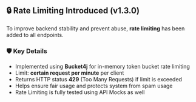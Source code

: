 ## 🔒 Rate Limiting Introduced (v1.3.0)

To improve backend stability and prevent abuse, **rate limiting** has been added to all endpoints.

### 🛡️ Key Details
- Implemented using **Bucket4j** for in-memory token bucket rate limiting
- Limit: **certain request per minute** per client
- Returns HTTP status **429** (Too Many Requests) if limit is exceeded
- Helps ensure fair usage and protects system from spam usage
- Rate Limiting is fully tested using API Mocks as well


